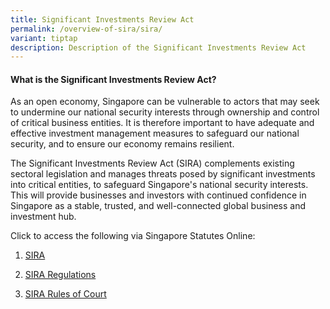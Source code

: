 ```yaml
---
title: Significant Investments Review Act
permalink: /overview-of-sira/sira/
variant: tiptap
description: Description of the Significant Investments Review Act
---
```

<h4><strong>What is the Significant Investments Review Act?</strong></h4>
<p>As an open economy, Singapore can be vulnerable to actors that may seek
to undermine our national security interests through ownership and control
of critical business entities. It is therefore important to have adequate
and effective investment management measures to safeguard our national
security, and to ensure our economy remains resilient.&nbsp;</p>
<p>The Significant Investments Review Act (SIRA) complements existing sectoral
legislation and manages threats posed by significant investments into critical
entities, to safeguard Singapore's national security interests. This will
provide businesses and investors with continued confidence in Singapore
as a stable, trusted, and well-connected global business and investment
hub.</p>
<p>Click to access the following via Singapore Statutes Online:</p>
<ol data-tight="true" class="tight">
<li>
<p><a href="https://www.parliament.gov.sg/docs/default-source/default-document-library/significant-investments-review-bill-38-2023.pdf" rel="noopener noreferrer nofollow" target="_blank">SIRA</a>
</p>
</li>
<li>
<p><a href="https://sso.agc.gov.sg//Act/POFMA2019" rel="noopener noreferrer nofollow" target="_blank">SIRA Regulations</a>
</p>
</li>
<li>
<p><a href="https://sso.agc.gov.sg/SL/SCJA1969-S665-2019?DocDate=20220318" rel="noopener noreferrer nofollow" target="_blank">SIRA Rules of Court</a>
</p>
</li>
</ol>
<p></p>